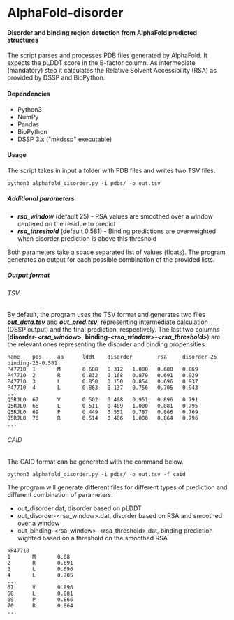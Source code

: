 # AlphaFold-disorder
#### Disorder and binding region detection from AlphaFold predicted structures

The script parses and processes PDB files generated by AlphaFold. It expects the pLDDT score in the B-factor column. As intermediate (mandatory) step it calculates the Relative Solvent Accessibility (RSA) as provided by DSSP and BioPython.

#### Dependencies
- Python3
- NumPy
- Pandas
- BioPython
- DSSP 3.x ("mkdssp" executable)

#### Usage

The script takes in input a folder with PDB files and writes two TSV files.

    python3 alphafold_disorder.py -i pdbs/ -o out.tsv


##### Additional parameters

- ***rsa_window*** (default 25) - RSA values are smoothed over a window centered on the residue to predict
- ***rsa_threshold*** (default 0.581) - Binding predictions are overweighted when disorder prediction is above this threshold

Both parameters take a space separated list of values (floats). The program generates an output for each possible combination of the provided lists.

##### Output format

###### TSV
By default, the program uses 
the TSV format and generates two files ***out_data.tsv*** and ***out_pred.tsv***, representing intermediate calculation 
(DSSP output) and the final prediction, respectively. 
The last two columns (**disorder-*****<rsa_window>***, **binding-*****<rsa_window>-<rsa_threshold>***) 
are the relevant ones representing the disorder and binding propensities.
```
name    pos     aa      lddt    disorder        rsa     disorder-25     binding-25-0.581
P47710  1       M       0.688   0.312   1.000   0.680   0.869
P47710  2       R       0.832   0.168   0.879   0.691   0.929
P47710  3       L       0.850   0.150   0.854   0.696   0.937
P47710  4       L       0.863   0.137   0.756   0.705   0.943
...
Q5RJL0  67      V       0.502   0.498   0.951   0.896   0.791
Q5RJL0  68      L       0.511   0.489   1.000   0.881   0.795
Q5RJL0  69      P       0.449   0.551   0.787   0.866   0.769
Q5RJL0  70      R       0.514   0.486   1.000   0.864   0.796
...
```


###### CAID
The CAID format can be generated with the command below. 

    python3 alphafold_disorder.py -i pdbs/ -o out.tsv -f caid

The program will generate different files for different types of prediction and different combination of parameters: 
- out_disorder.dat, disorder based on pLDDT
- out_disorder-<rsa_window>.dat, disorder based on RSA and smoothed over a window
- out_binding-<rsa_window>-<rsa_threshold>.dat, binding prediction wighted based on a threshold on the smoothed RSA

```
>P47710
1       M       0.68
2       R       0.691
3       L       0.696
4       L       0.705
...
67      V       0.896
68      L       0.881
69      P       0.866
70      R       0.864
...
```

